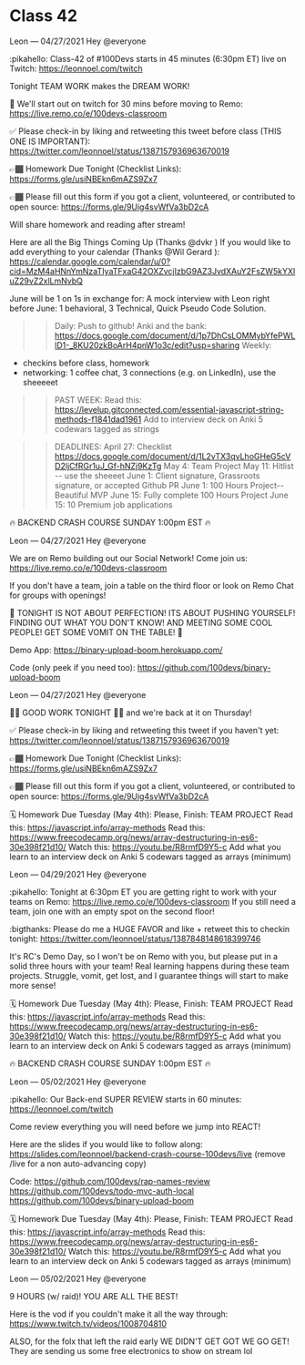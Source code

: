 # Class 42

Leon — 04/27/2021
Hey @everyone 

:pikahello:  Class-42 of #100Devs starts in 45 minutes (6:30pm ET) live on Twitch: https://leonnoel.com/twitch

Tonight TEAM WORK makes the DREAM WORK!  


🚨 We'll start out on twitch for 30 mins before moving to Remo: https://live.remo.co/e/100devs-classroom


 ✅ Please check-in by liking and retweeting this tweet before class (THIS ONE IS IMPORTANT): https://twitter.com/leonnoel/status/1387157936963670019

👉🏾 Homework Due Tonight (Checklist Links): https://forms.gle/usiNBEkn6mAZS9Zx7

👉🏾  Please fill out this form if you got a client, volunteered, or contributed to open source: https://forms.gle/9Uig4svWfVa3bD2cA

Will share homework and reading after stream! 

 Here are all the Big Things Coming Up (Thanks @dvkr )
 If you would like to add everything to your calendar (Thanks @Wil Gerard ): https://calendar.google.com/calendar/u/0?cid=MzM4aHNnYmNzaTIyaTFxaG42OXZvcjIzbG9AZ3JvdXAuY2FsZW5kYXIuZ29vZ2xlLmNvbQ

June will be 1 on 1s in exchange for:
A mock interview with Leon right before June: 1 behavioral, 3 Technical, Quick Pseudo Code Solution. 
>> Daily:
Push to github!
Anki and the bank: https://docs.google.com/document/d/1p7DhCsLOMMybYfePWLlD1-_8KU20zkBoArH4pnW1o3c/edit?usp=sharing
>> Weekly: 
- checkins before class, homework
- networking: 1 coffee chat, 3 connections (e.g. on LinkedIn), use the sheeeeet

>> PAST WEEK:
Read this: https://levelup.gitconnected.com/essential-javascript-string-methods-f1841dad1961
Add to interview deck on Anki
5 codewars tagged as strings

>> DEADLINES:
April 27: Checklist https://docs.google.com/document/d/1L2vTX3qvLhoGHeG5cVD2ljCfRGr1uJ_Gf-hNZj9KzTg
May 4: Team Project
May 11: Hitlist -- use the sheeeet
June 1: Client signature, Grassroots signature, or accepted Github PR
June 1: 100 Hours Project--Beautiful MVP
June 15: Fully complete 100 Hours Project
June 15: 10 Premium job applications 


🔥 BACKEND CRASH COURSE SUNDAY 1:00pm EST 🔥



Leon — 04/27/2021
Hey @everyone 

We are on Remo building out our Social Network! Come join us: https://live.remo.co/e/100devs-classroom

If you don't have a team, join a table on the third floor or look on Remo Chat for groups with openings! 

🚨 TONIGHT IS NOT ABOUT PERFECTION! ITS ABOUT PUSHING YOURSELF! FINDING OUT WHAT YOU DON'T KNOW! AND MEETING SOME COOL PEOPLE! GET SOME VOMIT ON THE TABLE! 🚨

Demo App: https://binary-upload-boom.herokuapp.com/

Code (only peek if you need too): https://github.com/100devs/binary-upload-boom




Leon — 04/27/2021
Hey @everyone 

👏🏾 GOOD WORK TONIGHT 👏🏾  and we're back at it on Thursday! 


✅  Please check-in by liking and retweeting this tweet if you haven't yet: https://twitter.com/leonnoel/status/1387157936963670019

 👉🏾  Homework Due Tonight (Checklist Links): https://forms.gle/usiNBEkn6mAZS9Zx7

 👉🏾  Please fill out this form if you got a client, volunteered, or contributed to open source: https://forms.gle/9Uig4svWfVa3bD2cA

🗓 Homework Due Tuesday (May 4th):
Please,
Finish: TEAM PROJECT
Read this: https://javascript.info/array-methods
Read this: https://www.freecodecamp.org/news/array-destructuring-in-es6-30e398f21d10/
Watch this: https://youtu.be/R8rmfD9Y5-c
Add what you learn to an interview deck on Anki
5 codewars tagged as arrays (minimum)




Leon — 04/29/2021
Hey @everyone 

:pikahello: Tonight at 6:30pm ET you are getting right to work with your teams on Remo:  https://live.remo.co/e/100devs-classroom If you still need a team, join one with an empty spot on the second floor! 

:bigthanks: Please do me a HUGE FAVOR and like + retweet this to checkin tonight: https://twitter.com/leonnoel/status/1387848148618399746

It's RC's Demo Day, so I won't be on Remo with you, but please put in a solid three hours with your team! Real learning happens during these team projects. Struggle, vomit, get lost, and I guarantee things will start to make more sense! 

🗓 Homework Due Tuesday (May 4th):
Please,
Finish: TEAM PROJECT
Read this: https://javascript.info/array-methods
Read this: https://www.freecodecamp.org/news/array-destructuring-in-es6-30e398f21d10/
Watch this: https://youtu.be/R8rmfD9Y5-c
Add what you learn to an interview deck on Anki
5 codewars tagged as arrays (minimum)

🔥 BACKEND CRASH COURSE SUNDAY 1:00pm EST 🔥




Leon — 05/02/2021
Hey @everyone 

:pikahello:  Our Back-end SUPER REVIEW starts in 60 minutes: https://leonnoel.com/twitch

 Come review everything you will need before we jump into REACT! 

Here are the slides if you would like to follow along: https://slides.com/leonnoel/backend-crash-course-100devs/live (remove /live for a non auto-advancing  copy)

Code:
https://github.com/100devs/rap-names-review
https://github.com/100devs/todo-mvc-auth-local
https://github.com/100devs/binary-upload-boom

🗓 Homework Due Tuesday (May 4th):
Please,
Finish: TEAM PROJECT
Read this: https://javascript.info/array-methods
Read this: https://www.freecodecamp.org/news/array-destructuring-in-es6-30e398f21d10/
Watch this: https://youtu.be/R8rmfD9Y5-c
Add what you learn to an interview deck on Anki
5 codewars tagged as arrays (minimum)





Leon — 05/02/2021
Hey @everyone 

9 HOURS (w/ raid)! YOU ARE ALL THE BEST! 

Here is the vod if you couldn't make it all the way through: https://www.twitch.tv/videos/1008704810

ALSO, for the folx that left the raid early WE DIDN'T GET GOT WE GO GET! They are sending us some free electronics to show on stream lol 



